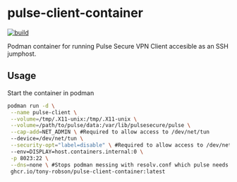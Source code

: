 # pulse-client-container
[![build](https://github.com/tony-robson/pulse-client-container/actions/workflows/docker-publish.yml/badge.svg)](https://github.com/tony-robson/pulse-client-container/actions/workflows/docker-publish.yml)

Podman container for running Pulse Secure VPN Client accesible as an SSH jumphost.

## Usage

Start the container in podman

~~~ sh
podman run -d \
 --name pulse-client \
 --volume=/tmp/.X11-unix:/tmp/.X11-unix \
 --volume=/path/to/pulse/data:/var/lib/pulsesecure/pulse \
 --cap-add=NET_ADMIN \ #Required to allow access to /dev/net/tun
 --device=/dev/net/tun \
 --security-opt="label=disable" \ #Required to allow access to /dev/net/tun
 --env=DISPLAY=host.containers.internal:0 \
 -p 8023:22 \
 --dns=none \ #Stops podman messing with resolv.conf which pulse needs to change to reslove hosts on the other end of the tunnel
 ghcr.io/tony-robson/pulse-client-container:latest
~~~


